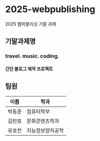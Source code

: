 # 2025-webpublishing
2025 웹퍼블리싱 기말 과제

## 기말과제명
### travel. music. coding.
#### 간단 블로그 제작 프로젝트

## 팀원
|이름|학과|
|-|-|
|박동준|컴퓨터학부|
|김란호|문화콘텐츠학과|
|유호찬|지능정보양자공학|
